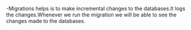 -Migrations helps is to make incremental changes to the databases.It logs the changes.Whenever we run the migration we will be able to see the changes made to the databases.